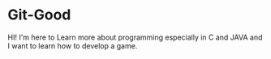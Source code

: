 # Git-Good
HI! 
I'm here to Learn more about programming especially in C and JAVA and I want to learn how to develop a game.
